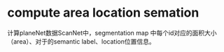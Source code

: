 # compute area location semation
计算planeNet数据ScanNet中，segmentation map 中每个id对应的面积大小（area）、对于的semantic label、location位置信息。